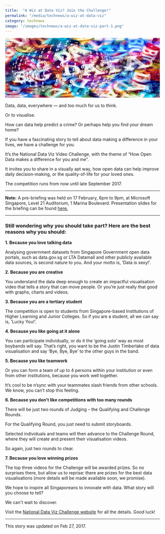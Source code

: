 ```yaml
---
title:  "A Wiz at Data Viz? Join the Challenge!"
permalink: "/media/technews/a-wiz-at-data-viz"
category: technews
image: "/images/technews/a-wiz-at-data-viz-part-1.png"
---
```


![A Wiz at Data Viz? Join the Challenge!](/images/technews/a-wiz-at-data-viz-part-1.png)

Data, data, everywhere — and too much for us to think.

Or to visualise.

How can data help predict a crime? Or perhaps help you find your dream home?

If you have a fascinating story to tell about data making a difference in your lives, we have a challenge for you.

It’s the National Data Viz Video Challenge, with the theme of “How Open Data makes a difference for you and me”.

It invites you to share in a visually apt way, how open data can help improve daily decision-making, or the quality-of-life for your loved ones.

The competition runs from now until late September 2017.

---

**Note:** A pre-briefing was held on 17 February, 6pm to 9pm, at Microsoft Singapore, Level 21 Auditorium, 1 Marina Boulevard. Presentation slides for the briefing can be found [here.](https://www.tech.gov.sg/datavizsg)

---

### **Still wondering why you should take part? Here are the best reasons why you should:**
**1. Because you love talking data**

Analysing government datasets from Singapore Government open data portals, such as data.gov.sg or LTA Datamall and other publicly available data sources, is second nature to you. And your motto is, ‘Data is sexy!’.

**2. Because you are creative**

You understand the data deep enough to create an impactful visualisation video that tells a story that can move people. Or you’re just really that good with graphs, charts and videos.

**3. Because you are a tertiary student**

 The competition is open to students from Singapore-based Institutions of Higher Learning and Junior Colleges. So if you are a student, all we can say is, ‘Lucky You!’.

**4. Because you like going at it alone**

You can participate individually, or do it the ‘going solo’ way as most boybands will say. That’s right, you want to be the Justin Timberlake of data visualisation and say ‘Bye, Bye, Bye’ to the other guys in the band.

**5. Because you like teamwork**

Or you can form a team of up to 4 persons within your institution or even from other institutions, because you work well together.

It’s cool to be n’sync with your teammates slash friends from other schools. We know, you can’t stop this feeling.

**6. Because you don’t like competitions with too many rounds**

There will be just two rounds of Judging – the Qualifying and Challenge Rounds.

For the Qualifying Round, you just need to submit storyboards.

Selected individuals and teams will then advance to the Challenge Round, where they will create and present their visualisation videos.

So again, just two rounds to clear.

**7. Because you love winning prizes**

The top three videos for the Challenge will be awarded prizes. So no surprises there, but allow us to reprise: there are prizes for the best data visualisations (more details will be made available soon, we promise).

 

 

We hope to inspire all Singaporeans to innovate with data. What story will you choose to tell?

We can't wait to discover.

Visit the [National Data Viz Challenge website](https://www.tech.gov.sg/DataVizSG) for all the details. Good luck!

---

This story was updated on Feb 27, 2017.
